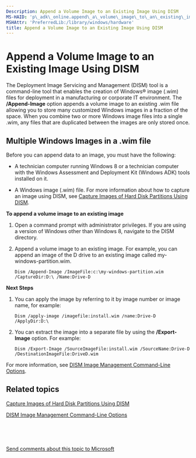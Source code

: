 ```yaml
---
Description: Append a Volume Image to an Existing Image Using DISM
MS-HAID: 'p\_adk\_online.append\_a\_volume\_image\_to\_an\_existing\_image\_using\_dism\_\_s14'
MSHAttr: 'PreferredLib:/library/windows/hardware'
title: Append a Volume Image to an Existing Image Using DISM
---
```


# Append a Volume Image to an Existing Image Using DISM


The Deployment Image Servicing and Management (DISM) tool is a command-line tool that enables the creation of Windows® image (.wim) files for deployment in a manufacturing or corporate IT environment. The **/Append-Image** option appends a volume image to an existing .wim file allowing you to store many customized Windows images in a fraction of the space. When you combine two or more Windows image files into a single .wim, any files that are duplicated between the images are only stored once.

## <span id="multiple_windows_images_in_a_.wim_file"></span><span id="MULTIPLE_WINDOWS_IMAGES_IN_A_.WIM_FILE"></span>Multiple Windows Images in a .wim file


Before you can append data to an image, you must have the following:

-   A technician computer running Windows 8 or a technician computer with the Windows Assessment and Deployment Kit (Windows ADK) tools installed on it.

-   A Windows image (.wim) file. For more information about how to capture an image using DISM, see [Capture Images of Hard Disk Partitions Using DISM](capture-images-of-hard-disk-partitions-using-dism.md).

**To append a volume image to an existing image**

1.  Open a command prompt with administrator privileges. If you are using a version of Windows other than Windows 8, navigate to the DISM directory.

2.  Append a volume image to an existing image. For example, you can append an image of the D drive to an existing image called my-windows-partition.wim.

    ``` syntax
    Dism /Append-Image /ImageFile:c:\my-windows-partition.wim /CaptureDir:D:\ /Name:Drive-D
    ```

**Next Steps**

1.  You can apply the image by referring to it by image number or image name, for example:

    ``` syntax
    Dism /apply-image /imagefile:install.wim /name:Drive-D /ApplyDir:D:\
    ```

2.  You can extract the image into a separate file by using the **/Export-Image** option. For example:

    ``` syntax
    Dism /Export-Image /SourceImageFile:install.wim /SourceName:Drive-D /DestinationImageFile:DriveD.wim
    ```

For more information, see [DISM Image Management Command-Line Options](dism-image-management-command-line-options-s14.md).

## <span id="related_topics"></span>Related topics


[Capture Images of Hard Disk Partitions Using DISM](capture-images-of-hard-disk-partitions-using-dism.md)

[DISM Image Management Command-Line Options](dism-image-management-command-line-options-s14.md)

 

 

[Send comments about this topic to Microsoft](mailto:wsddocfb@microsoft.com?subject=Documentation%20feedback%20%5Bp_adk_online\p_adk_online%5D:%20Append%20a%20Volume%20Image%20to%20an%20Existing%20Image%20Using%20DISM%20%20RELEASE:%20%284/11/2016%29&body=%0A%0APRIVACY%20STATEMENT%0A%0AWe%20use%20your%20feedback%20to%20improve%20the%20documentation.%20We%20don't%20use%20your%20email%20address%20for%20any%20other%20purpose,%20and%20we'll%20remove%20your%20email%20address%20from%20our%20system%20after%20the%20issue%20that%20you're%20reporting%20is%20fixed.%20While%20we're%20working%20to%20fix%20this%20issue,%20we%20might%20send%20you%20an%20email%20message%20to%20ask%20for%20more%20info.%20Later,%20we%20might%20also%20send%20you%20an%20email%20message%20to%20let%20you%20know%20that%20we've%20addressed%20your%20feedback.%0A%0AFor%20more%20info%20about%20Microsoft's%20privacy%20policy,%20see%20http://privacy.microsoft.com/default.aspx. "Send comments about this topic to Microsoft")




